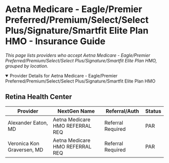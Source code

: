 # Aetna Medicare - Eagle/Premier Preferred/Premium/Select/Select Plus/Signature/Smartfit Elite Plan HMO - Insurance Guide

*This page lists providers who accept Aetna Medicare - Eagle/Premier Preferred/Premium/Select/Select Plus/Signature/Smartfit Elite Plan HMO, grouped by location.*

<details open><summary>Provider Details for Aetna Medicare - Eagle/Premier Preferred/Premium/Select/Select Plus/Signature/Smartfit Elite Plan HMO</summary>

## Retina Health Center

| Provider | NextGen Name | Referral/Auth | Status |
|----------|-------------|--------------|--------|
| Alexander Eaton, MD | Aetna Medicare HMO REFERRAL REQ | Referral Required | PAR |
| Veronica Kon Graversen, MD | Aetna Medicare HMO REFERRAL REQ | Referral Required | PAR |

</details>

